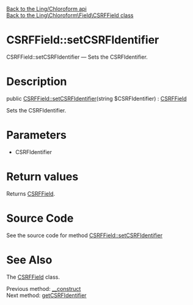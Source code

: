 [Back to the Ling/Chloroform api](https://github.com/lingtalfi/Chloroform/blob/master/doc/api/Ling/Chloroform.md)<br>
[Back to the Ling\Chloroform\Field\CSRFField class](https://github.com/lingtalfi/Chloroform/blob/master/doc/api/Ling/Chloroform/Field/CSRFField.md)


CSRFField::setCSRFIdentifier
================



CSRFField::setCSRFIdentifier — Sets the CSRFIdentifier.




Description
================


public [CSRFField::setCSRFIdentifier](https://github.com/lingtalfi/Chloroform/blob/master/doc/api/Ling/Chloroform/Field/CSRFField/setCSRFIdentifier.md)(string $CSRFIdentifier) : [CSRFField](https://github.com/lingtalfi/Chloroform/blob/master/doc/api/Ling/Chloroform/Field/CSRFField.md)




Sets the CSRFIdentifier.




Parameters
================


- CSRFIdentifier

    


Return values
================

Returns [CSRFField](https://github.com/lingtalfi/Chloroform/blob/master/doc/api/Ling/Chloroform/Field/CSRFField.md).








Source Code
===========
See the source code for method [CSRFField::setCSRFIdentifier](https://github.com/lingtalfi/Chloroform/blob/master/Field/CSRFField.php#L52-L56)


See Also
================

The [CSRFField](https://github.com/lingtalfi/Chloroform/blob/master/doc/api/Ling/Chloroform/Field/CSRFField.md) class.

Previous method: [__construct](https://github.com/lingtalfi/Chloroform/blob/master/doc/api/Ling/Chloroform/Field/CSRFField/__construct.md)<br>Next method: [getCSRFIdentifier](https://github.com/lingtalfi/Chloroform/blob/master/doc/api/Ling/Chloroform/Field/CSRFField/getCSRFIdentifier.md)<br>

